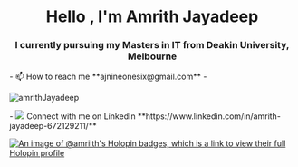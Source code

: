 <h1 align="center">Hello , I'm Amrith Jayadeep</h1>
<h3 align="center">I currently pursuing my Masters in IT from Deakin University, Melbourne </h3>
- 📫 How to reach me **ajnineonesix@gmail.com**
- <p align="left"> <img src="https://komarev.com/ghpvc/?username=amriith&label=Profile%20views&color=0e75b6&style=flat" alt="amrithJayadeep" /> </p>
- <img src="https://github-readme-stats.vercel.app/api?username=amriith&show_icons=true&show=reviews&theme=dark" />
Connect with me on LinkedIn **https://www.linkedin.com/in/amrith-jayadeep-672129211/**

[![An image of @amriith's Holopin badges, which is a link to view their full Holopin profile](https://holopin.me/amriith)](https://holopin.io/@amriith)

